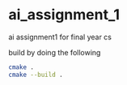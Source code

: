 # ai_assignment_1
ai assignment1 for final year cs

build by doing the following
```bash
cmake .
cmake --build .
```
